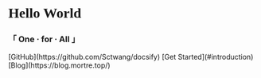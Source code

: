 

<h1><font face="verdana">Hello World</font></h1>
<h3>「 One · for · All 」</h3>
[GitHub](https://github.com/Sctwang/docsify)
[Get Started](#introduction)
[Blog](https://blog.mortre.top/)

